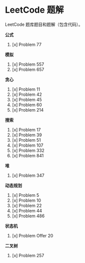 # LeetCode 题解

LeetCode 题库题目和题解（包含代码）。

**公式**

1. [x] Problem 77

**模拟**

1. [x] Problem 557
2. [x] Problem 657

**贪心**

1. [x] Problem 11
2. [x] Problem 42
3. [x] Problem 45
3. [x] Problem 60
4. [x] Problem 214

**搜索**

1. [x] Problem 17
2. [x] Problem 39
3. [x] Problem 51
4. [x] Problem 107
5. [x] Problem 332
6. [x] Problem 841

**堆**

1. [x] Problem 347

**动态规划**

1. [x] Problem 5
2. [x] Problem 10
3. [x] Problem 22
4. [x] Problem 44
5. [x] Problem 486

**状态机**

1. [x] Problem Offer 20

**二叉树**

1. [x] Problem 257

